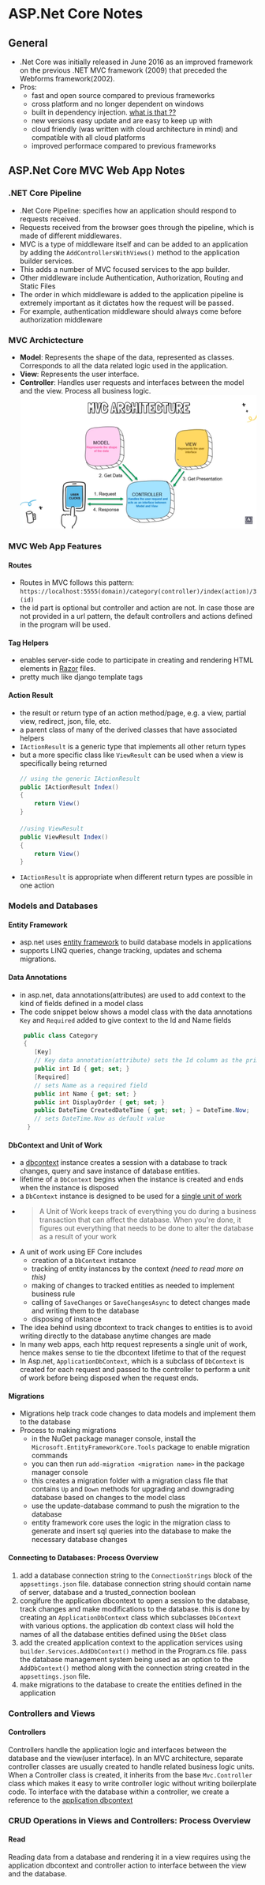 # ASP.Net Core Notes

## General
- .Net Core was initially released in June 2016 as an improved framework on the previous .NET MVC framework (2009) that preceded the Webforms framework(2002).
- Pros:
	- fast and open source compared to previous frameworks
	- cross platform and no longer dependent on windows
	- built in dependency injection. [what is that ??](https://www.freecodecamp.org/news/a-quick-intro-to-dependency-injection-what-it-is-and-when-to-use-it-7578c84fa88f/)
	- new versions easy update and are easy to keep up with
	- cloud friendly (was written with cloud architecture in mind) and compatible with all cloud platforms
	- improved performace compared to previous frameworks


## ASP.Net Core MVC Web App Notes
### .NET Core Pipeline
- .Net Core Pipeline: specifies how an application should respond to requests received.
- Requests received from the browser goes through the pipeline, which is made of different middlewares.
- MVC is a type of middleware itself and can be added to an application by adding the `AddControllersWithViews()` method to the application builder services.
- This adds a number of MVC focused services to the app builder.
- Other middleware include Authentication, Authorization, Routing and Static Files
- The order in which middleware is added to the application pipeline is extremely important as it  dictates how the request will be passed.
- For example, authentication middleware should always come before authorization middleware

### MVC Archictecture
- **Model**: Represents the shape of the data, represented as classes. Corresponds to all the data related logic used in the application.
- **View**: Represents the user interface.
- **Controller**: Handles user requests and interfaces between the model and the view. Process all business logic.
![](imgs/MVC.png)

### MVC Web App Features
#### Routes
-  Routes in MVC follows this pattern: `https://localhost:5555(domain)/category(controller)/index(action)/3(id)`
- the id part is optional but controller and action are not. In case those are not provided in a url pattern, the default controllers and actions defined in the program will be used.

#### Tag Helpers
- enables server-side code to participate in creating and rendering HTML elements in [Razor](https://learn.microsoft.com/en-us/aspnet/core/mvc/views/razor?view=aspnetcore-7.0) files.
- pretty much like django template tags

#### Action Result
- the result or return type of an action method/page, e.g. a view, partial view, redirect, json, file, etc.
- a parent class of many of the derived classes that have associated helpers
- `IActionResult` is a generic type that implements all other return types
- but a more specific class like `ViewResult` can be used when a view is specifically being returned
	```c#
	// using the generic IActionResult
	public IActionResult Index()
	{
		return View()
	}

	//using ViewResult
	public ViewResult Index()
	{
		return View()
	}
	```
- `IActionResult` is appropriate when different return types are possible in one action


### Models and Databases
#### Entity Framework
- asp.net uses [entity framework](https://learn.microsoft.com/en-us/ef/) to build database models in applications
- supports LINQ queries, change tracking, updates and schema migrations.

#### Data Annotations
- in asp.net, data annotations(attributes) are used to add context to the kind of fields defined in a model class
- The code snippet below shows a model class with the data annotations `Key` and `Required` added to give context to the 
Id and Name fields
	```C#
	 public class Category
	 {
        [Key]
        // Key data annotation(attribute) sets the Id column as the primary key and identity column
        public int Id { get; set; }
        [Required]
		// sets Name as a required field 
        public int Name { get; set; }
        public int DisplayOrder { get; set; }
        public DateTime CreatedDateTime { get; set; } = DateTime.Now;
        // sets DateTime.Now as default value
	  }
	```

#### DbContext and Unit of Work
- a [dbcontext](https://learn.microsoft.com/en-us/ef/core/dbcontext-configuration/) instance creates a session with a database to track changes, query and save instance of database entities.
- lifetime of a `DbContext` begins when the instance is created and ends when the instance is disposed
- a	`DbContext` instance is designed to be used for a [single unit of work](https://www.martinfowler.com/eaaCatalog/unitOfWork.html)
- > A Unit of Work keeps track of everything you do during a business transaction that can affect the database. When you're done, it figures out everything that needs to be done to alter the database as a result of your work 
- A unit of work using EF Core includes
	- creation of a `DbContext` instance
	- tracking of entity instances by the context *(need to read more on this)*
	- making of changes to tracked entities as needed to implement business rule
	- calling of `SaveChanges` or `SaveChangesAsync` to detect changes made and writing them to the database
	- disposing of instance
- The idea behind using dbcontext to track changes to entities is to avoid writing directly to the database anytime changes are made
- In many web apps, each http request represents a single unit of work, hence makes sense to tie the dbcontext lifetime to that of the request
- In Asp.net, `ApplicationDbContext`, which is a subclass of `DbContext` is created for each request and passed to the controller to 
perform a unit of work before being disposed when the request ends.

#### Migrations
- Migrations help track code changes to data models and implement them to the database
- Process to making migrations
	- in the NuGet package manager console, install the `Microsoft.EntityFrameworkCore.Tools` package to enable migration commands
	- you can then run `add-migration <migration name>` in the package manager console
	- this creates a migration folder with a migration class file that contains `Up` and `Down` methods for upgrading and downgrading 
	database based on changes to the model class
	- use the update-database command to push the migration to the database
	- entity framework core uses the logic in the migration class to generate and insert sql queries into the database to make the necessary
	database changes

#### Connecting to Databases: Process Overview
1. add a database connection string to the `ConnectionStrings` block of the `appsettings.json` file.
	database connection string should contain name of server, database and a trusted_connection boolean
2. congifure the application dbcontext to open a session to the database, track changes and make modifications to the database.
	this is done by creating an `ApplicationDbContext` class which subclasses `DbContext`  with various options.
	the application db context class will hold the names of all the database entities defined using the `DbSet` class
3. add the created application context to the application services using `builder.Services.AddDbContext()` method in the Program.cs file.
	pass the database management system being used as an option to the `AddDbContext()` method along with the connection string created in 
	the `appsettings.json` file.
4. make migrations to the database to create the entities defined in the application


### Controllers and Views
#### Controllers
Controllers handle the application logic and interfaces between the database and the view(user interface).
In an MVC architecture, separate controller classes are usually created to handle related business logic units.
When a Controller class is created, it inherits from the base `Mvc.Controller` class which makes it easy to write controller
logic without writing boilerplate code.
To interface with the database within a controller, we create a reference to the [application dbcontext](#DbContext-and-Unit-of-Work)




### CRUD Operations in Views and Controllers: Process Overview
#### Read
Reading data from a database and rendering it in a view requires using the application dbcontext and controller action to 
interface between the view and the database.
